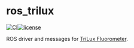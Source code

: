 # ros_trilux

[![CI](https://github.com/matthew-william-lock/ros_fluorometer/actions/workflows/main.yml/badge.svg)](https://github.com/matthew-william-lock/ros_fluorometer/actions/workflows/main.yml)[![license](https://img.shields.io/badge/License-BSD%203--Clause-blue.svg)](https://opensource.org/licenses/BSD-3-Clause)

ROS driver and messages for [TriLux Fluorometer](https://chelsea.co.uk/products/trilux-algae/).
